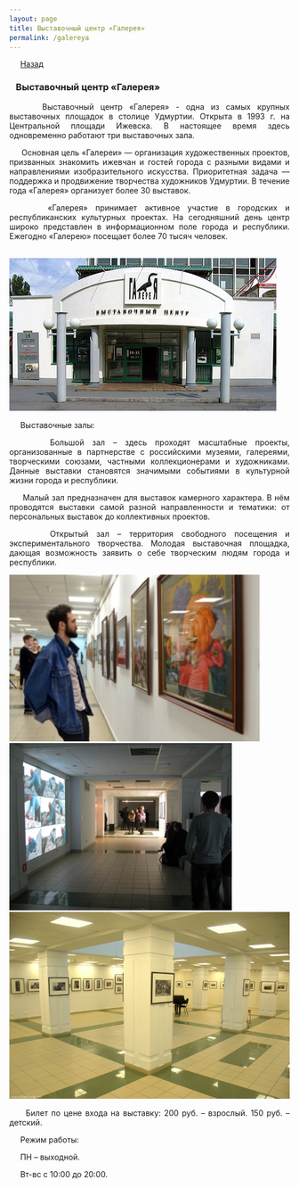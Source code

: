 ```yaml
---
layout: page
title: Выставочный центр «Галерея»
permalink: /galereya
---
```


&nbsp;&nbsp;&nbsp;&nbsp;&nbsp;[Назад](/kulturniiturism)

### &nbsp;&nbsp;&nbsp;Выставочный центр «Галерея»
<p style="text-align:  justify;">
&nbsp;&nbsp;&nbsp;&nbsp;&nbsp;Выставочный центр «Галерея» - одна из самых крупных выставочных площадок в столице Удмуртии. Открыта в 1993 г. на Центральной площади Ижевска. В настоящее время здесь одновременно работают три выставочных зала.
</p>
<p style="text-align:  justify;">
&nbsp;&nbsp;&nbsp;&nbsp;&nbsp;Основная цель «Галереи» — организация художественных проектов, призванных знакомить ижевчан и гостей города с разными видами и направлениями изобразительного искусства. Приоритетная задача — поддержка и продвижение творчества художников Удмуртии. В течение года «Галерея» организует более 30 выставок.
</p>
<p style="text-align:  justify;">
&nbsp;&nbsp;&nbsp;&nbsp;&nbsp;«Галерея» принимает активное участие в городских и республиканских культурных проектах. На сегодняшний день центр широко представлен в информационном поле города и республики. Ежегодно «Галерею» посещает более 70 тысяч человек.
</p>

&nbsp;&nbsp;&nbsp;&nbsp;&nbsp;&nbsp;&nbsp;&nbsp;&nbsp;&nbsp;&nbsp;&nbsp;&nbsp;&nbsp;&nbsp;&nbsp;&nbsp;&nbsp;&nbsp;&nbsp;&nbsp;&nbsp;&nbsp;&nbsp;&nbsp;&nbsp;&nbsp;&nbsp;&nbsp;&nbsp;&nbsp;&nbsp;&nbsp;&nbsp;&nbsp;&nbsp;&nbsp;&nbsp;&nbsp;&nbsp;&nbsp;&nbsp;&nbsp;&nbsp;&nbsp;![галерея](/images/galereya.jpg)

&nbsp;&nbsp;&nbsp;&nbsp;&nbsp;Выставочные залы:
<p style="text-align:  justify;">
&nbsp;&nbsp;&nbsp;&nbsp;&nbsp;Большой зал – здесь проходят масштабные проекты, организованные в партнерстве с российскими музеями, галереями, творческими союзами, частными коллекционерами и художниками. Данные выставки становятся значимыми событиями в культурной жизни города и республики.
</p>
<p style="text-align:  justify;">
&nbsp;&nbsp;&nbsp;&nbsp;&nbsp;Малый зал предназначен для выставок камерного характера. В нём проводятся выставки самой разной направленности и тематики: от персональных выставок до коллективных проектов.
</p>
<p style="text-align:  justify;">
&nbsp;&nbsp;&nbsp;&nbsp;&nbsp;Открытый зал – территория свободного посещения и экспериментального творчества. Молодая выставочная площадка, дающая возможность заявить о себе творческим людям города и республики.
</p>

<img src="/images/galereya_2.jpg" alt="галерея" width="450"/>&nbsp;&nbsp;<img src="/images/galereya_3.jpg" alt="галерея" width="400"/> 
<img src="/images/galereya_4.jpg" alt="галерея" width="860"/>

<p style="text-align:  justify;">&nbsp;&nbsp;&nbsp;&nbsp;&nbsp;Билет по цене входа на выставку: 200 руб. – взрослый. 150 руб. – детский.</p>

<p style="text-align:  justify;">&nbsp;&nbsp;&nbsp;&nbsp;&nbsp;Режим работы:</p> 
<p style="text-align:  justify;">&nbsp;&nbsp;&nbsp;&nbsp;&nbsp;ПН – выходной.</p>
<p style="text-align:  justify;">&nbsp;&nbsp;&nbsp;&nbsp;&nbsp;Вт-вс с 10:00 до 20:00.</p>